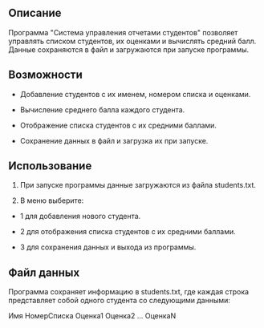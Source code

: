 ## Описание

Программа "Система управления отчетами студентов" позволяет управлять списком студентов, их оценками и вычислять средний балл. Данные сохраняются в файл и загружаются при запуске программы.

## Возможности

- Добавление студентов с их именем, номером списка и оценками.

- Вычисление среднего балла каждого студента.

- Отображение списка студентов с их средними баллами.

- Сохранение данных в файл и загрузка их при запуске.

## Использование

1. При запуске программы данные загружаются из файла students.txt.

2. В меню выберите:

  - 1 для добавления нового студента.

  - 2 для отображения списка студентов с их средними баллами.

  - 3 для сохранения данных и выхода из программы.

## Файл данных

Программа сохраняет информацию в students.txt, где каждая строка представляет собой одного студента со следующими данными:

Имя НомерСписка Оценка1 Оценка2 ... ОценкаN
